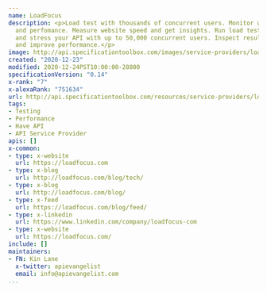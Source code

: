 ```yaml
---
name: LoadFocus
description: <p>Load test with thousands of concurrent users. Monitor website uptime
  and perfomance. Measure website speed and get insights. Run load tests in the Cloud
  and stress your API with up to 50,000 concurrent users. Inspect results to optimise
  and improve performance.</p>
image: http://api.specificationtoolbox.com/images/service-providers/loadfocus.jpg
created: "2020-12-23"
modified: 2020-12-24PST10:00:00-28800
specificationVersion: "0.14"
x-rank: "7"
x-alexaRank: "751634"
url: http://api.specificationtoolbox.com/resources/service-providers/loadfocus/
tags:
- Testing
- Performance
- Have API
- API Service Provider
apis: []
x-common:
- type: x-website
  url: https://loadfocus.com
- type: x-blog
  url: http://loadfocus.com/blog/tech/
- type: x-blog
  url: http://loadfocus.com/blog/
- type: x-feed
  url: https://loadfocus.com/blog/feed/
- type: x-linkedin
  url: https://www.linkedin.com/company/loadfocus-com
- type: x-website
  url: https://loadfocus.com/
include: []
maintainers:
- FN: Kin Lane
  x-twitter: apievangelist
  email: info@apievangelist.com
...
```

